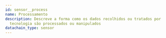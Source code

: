 ```yaml
---
id: sensor__process
name: Processamento
description: Descreve a forma como os dados recolhidos ou tratados por uma
  tecnologia são processados ou manipulados
datachain_type: sensor
---
```

